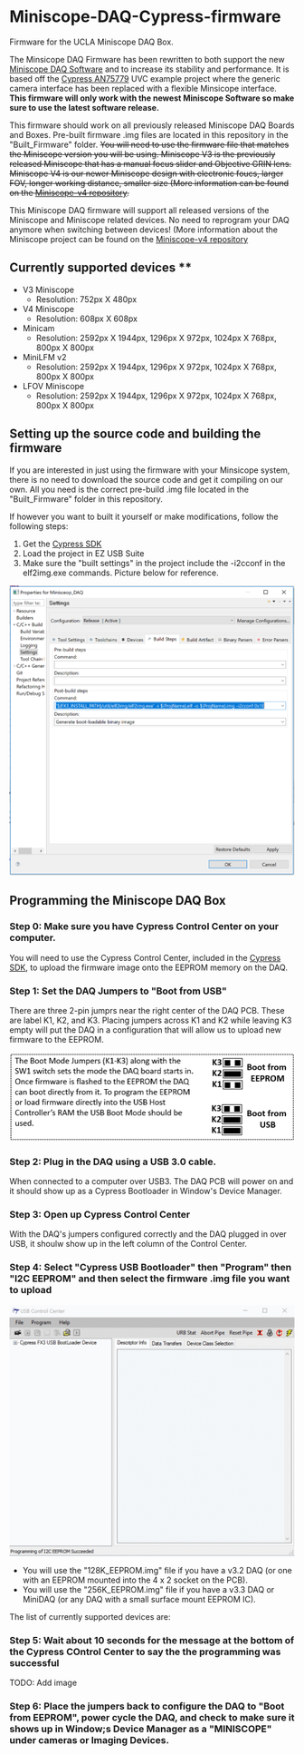 # Miniscope-DAQ-Cypress-firmware
Firmware for the UCLA Miniscope DAQ Box.

The Minsicope DAQ Firmware has been rewritten to both support the new [Miniscope DAQ Software](https://github.com/Aharoni-Lab/Miniscope-DAQ-QT-Software) and to increase its stability and performance. It is based off the [Cypress AN75779](https://www.cypress.com/documentation/application-notes/an75779-how-implement-image-sensor-interface-using-ez-usb-fx3-usb) UVC example project where the generic camera interface has been replaced with a flexible Minsicope interface. **This firmware will only work with the newest Miniscope Software so make sure to use the latest software release.**

This firmware should work on all previously released Miniscope DAQ Boards and Boxes. Pre-built firmware .img files are located in this repository in the "Built_Firmware" folder. ~~You will need to use the firmware file that matches the Miniscope version you will be using. Miniscope V3 is the previously released Miniscope that has a manual focus slider and Objective GRIN lens. Miniscope V4 is our newer Miniscope design with electronic foucs, larger FOV, longer working distance, smaller size (More information can be found on the [Miniscope-v4 repository](https://github.com/Aharoni-Lab/Miniscope-v4).~~ 

This Miniscope DAQ firmware will support all released versions of the Miniscope and Miniscope related devices. No need to reprogram your DAQ anymore when switching between devices! (More information about the Miniscope project can be found on the [Miniscope-v4 repository](https://github.com/Aharoni-Lab/Miniscope-v4)

## Currently supported devices **
* V3 Miniscope 
  * Resolution: 752px X 480px
* V4 Miniscope 
  * Resolution: 608px X 608px
* Minicam
  * Resolution: 2592px X 1944px, 1296px X 972px, 1024px X 768px, 800px X 800px
* MiniLFM v2
  * Resolution: 2592px X 1944px, 1296px X 972px, 1024px X 768px, 800px X 800px
* LFOV Miniscope
  * Resolution: 2592px X 1944px, 1296px X 972px, 1024px X 768px, 800px X 800px


## Setting up the source code and building the firmware

If you are interested in just using the firmware with your Minsicope system, there is no need to download the source code and get it compiling on our own. All you need is the correct pre-build .img file located in the "Built_Firmware" folder in this repository. 

If however you want to built it yourself or make modifications, follow the following steps:

1. Get the [Cypress SDK](https://www.cypress.com/documentation/software-and-drivers/ez-usb-fx3-software-development-kit)
2. Load the project in EZ USB Suite
3. Make sure the "built settings" in the project include the -i2cconf in the elf2img.exe commands. Picture below for reference.

![](img/Project_Prop_Build_Setting.PNG)

## Programming the Miniscope DAQ Box

### Step 0: Make sure you have Cypress Control Center on your computer.

You will need to use the Cypress Control Center, included in the [Cypress SDK](https://www.cypress.com/documentation/software-and-drivers/ez-usb-fx3-software-development-kit), to upload the firmware image onto the EEPROM memory on the DAQ.

### Step 1: Set the DAQ Jumpers to "Boot from USB"

There are three 2-pin jumprs near the right center of the DAQ PCB. These are label K1, K2, and K3. Placing jumpers across K1 and K2 while leaving K3 empty will put the DAQ in a configuration that will allow us to upload new firmware to the EEPROM.

![](img/JumperPosition.png)

### Step 2: Plug in the DAQ using a USB 3.0 cable.

When connected to a computer over USB3. The DAQ PCB will power on and it should show up as a Cypress Bootloader in Window's Device Manager.

### Step 3: Open up Cypress Control Center

With the DAQ's jumpers configured correctly and the DAQ plugged in over USB, it shoulw show up in the left column of the Control Center.

### Step 4: Select "Cypress USB Bootloader" then "Program" then "I2C EEPROM" and then select the firmware .img file you want to upload

![](img/Control_Center.gif)

* You will use the "128K_EEPROM.img" file if you have a v3.2 DAQ (or one with an EEPROM mounted into the 4 x 2 socket on the PCB).
* You will use the "256K_EEPROM.img" file if you have a v3.3 DAQ or MiniDAQ (or any DAQ with a small surface mount EEPROM IC).

The list of currently supported devices are:

### Step 5: Wait about 10 seconds for the message at the bottom of the Cypress COntrol Center to say the the programming was successful

TODO: Add image

### Step 6: Place the jumpers back to configure the DAQ to "Boot from EEPROM", power cycle the DAQ, and check to make sure it shows up in Window;s Device Manager as a "MINISCOPE" under cameras or Imaging Devices.

